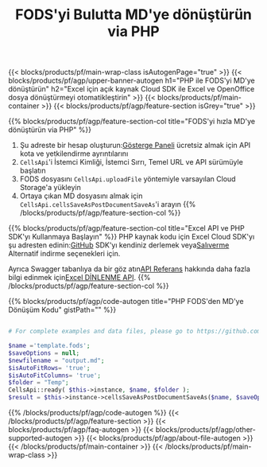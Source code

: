 ﻿---
title:  FODS'yi Bulutta MD'ye dönüştürün via PHP
description: REST API ve Açık Kaynak PHP SDK ile Excel dosyalarını oluşturun, düzenleyin veya dönüştürün
url: /tr/php/conversion/fods-to-md/
family: cells
platformtag: php
feature: conversion
informat: FODS
outformat: MD
platform: PHP
otherformats: MD XLSX XPS TXT DIF MHTML XLTM CSV PDF XLSM TSV XLSB XML ODS XLTX SVG 
---
{{< blocks/products/pf/main-wrap-class isAutogenPage="true" >}}
{{< blocks/products/pf/agp/upper-banner-autogen h1="PHP ile FODS\'yi MD\'ye dönüştürün" h2="Excel için açık kaynak Cloud SDK ile Excel ve OpenOffice dosya dönüştürmeyi otomatikleştirin" >}}
{{< blocks/products/pf/main-container >}}
{{< blocks/products/pf/agp/feature-section isGrey="true" >}}

{{% blocks/products/pf/agp/feature-section-col title="FODS\'yi hızla MD\'ye dönüştürün via PHP" %}}
1.  Şu adreste bir hesap oluşturun:<a href="https://dashboard.aspose.cloud/">Gösterge Paneli</a> ücretsiz almak için API kota ve yetkilendirme ayrıntılarını
1. ```CellsApi```'i İstemci Kimliği, İstemci Sırrı, Temel URL ve API sürümüyle başlatın
1. FODS dosyasını ```CellsApi.uploadFile``` yöntemiyle varsayılan Cloud Storage'a yükleyin
1. Ortaya çıkan MD dosyasını almak için ```CellsApi.cellsSaveAsPostDocumentSaveAs```'i arayın
{{% /blocks/products/pf/agp/feature-section-col %}}

{{% blocks/products/pf/agp/feature-section-col title="Excel API ve PHP SDK\'yı Kullanmaya Başlayın" %}}
 PHP kaynak kodu için Excel Cloud SDK'yı şu adresten edinin:[GitHub](https://github.com/aspose-cells-cloud/aspose-cells-cloud-php) SDK'yı kendiniz derlemek veya[Salıverme](https://releases.aspose.cloud/) Alternatif indirme seçenekleri için.

 Ayrıca Swagger tabanlıya da bir göz atın[API Referans](https://apireference.aspose.cloud/cells/) hakkında daha fazla bilgi edinmek için[Excel DİNLENME API](https://products.aspose.cloud/cells/curl/).
{{% /blocks/products/pf/agp/feature-section-col %}}

{{% blocks/products/pf/agp/code-autogen title="PHP FODS\'den MD\'ye Dönüşüm Kodu" gistPath="" %}}
```php

# For complete examples and data files, please go to https://github.com/aspose-cells-cloud/aspose-cells-cloud-php

$name ='template.fods';    
$saveOptions = null;
$newfilename = "output.md";
$isAutoFitRows= 'true';
$isAutoFitColumns= 'true';
$folder = "Temp";
CellsApi::ready( $this->instance, $name, $folder );
$result = $this->instance->cellsSaveAsPostDocumentSaveAs($name, $saveOptions, $newfilename, $isAutoFitRows, $isAutoFitColumns, $folder);
```
{{% /blocks/products/pf/agp/code-autogen %}}
{{< /blocks/products/pf/agp/feature-section >}}
{{< blocks/products/pf/agp/faq-autogen >}}
{{< blocks/products/pf/agp/other-supported-autogen >}}
{{< blocks/products/pf/agp/about-file-autogen >}}
{{< /blocks/products/pf/main-container >}}
{{< /blocks/products/pf/main-wrap-class >}}